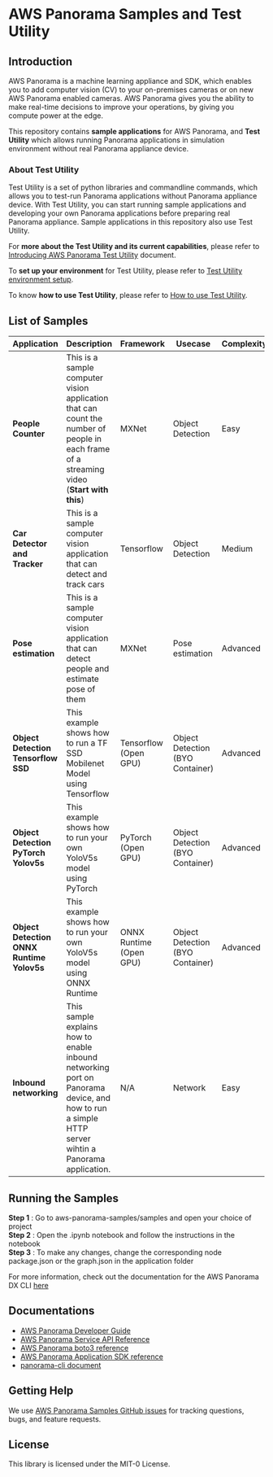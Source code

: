 # AWS Panorama Samples and Test Utility
  

## Introduction

AWS Panorama is a machine learning appliance and SDK, which enables you to add computer vision (CV) to your on-premises cameras or on new AWS Panorama enabled cameras. AWS Panorama gives you the ability to make real-time decisions to improve your operations, by giving you compute power at the edge.

This repository contains **sample applications** for AWS Panorama, and **Test Utility** which allows running Panorama applications in simulation environment without real Panorama appliance device.


### About Test Utility

Test Utility is a set of python libraries and commandline commands, which allows you to test-run Panorama applications without Panorama appliance device. With Test Utility, you can start running sample applications and developing your own Panorama applications before preparing real Panorama appliance. Sample applications in this repository also use Test Utility. 

For **more about the Test Utility and its current capabilities**, please refer to [Introducing AWS Panorama Test Utility](docs/AboutTestUtility.md) document.

To **set up your environment** for Test Utility, please refer to [Test Utility environment setup](docs/EnvironmentSetup.md).

To know **how to use Test Utility**, please refer to [How to use Test Utility](docs/HowToUseTestUtility.md).


## List of Samples

| Application | Description | Framework | Usecase | Complexity | Model 
| ------ | ------ |------ |------ |------ |------ |
| **People Counter**| This is a sample computer vision application that can count the number of people in each frame of a streaming video (**Start with this**) | MXNet | Object Detection | Easy | [Download](https://panorama-starter-kit.s3.amazonaws.com/public/v2/Models/ssd_512_resnet50_v1_voc.tar.gz)
| **Car Detector and Tracker**| This is a sample computer vision application that can detect and track cars | Tensorflow | Object Detection | Medium | [Download](https://panorama-starter-kit.s3.amazonaws.com/public/v2/Models/ssd_mobilenet_v2_coco.tar.gz)
| **Pose estimation**| This is a sample computer vision application that can detect people and estimate pose of them | MXNet | Pose estimation | Advanced | yolo3_mobilenet1.0_coco, simple_pose_resnet152_v1d
| **Object Detection Tensorflow SSD**| This example shows how to run a TF SSD Mobilenet Model using Tensorflow | Tensorflow (Open GPU) | Object Detection (BYO Container) | Advanced | 
| **Object Detection PyTorch Yolov5s**| This example shows how to run your own YoloV5s model using PyTorch | PyTorch (Open GPU) | Object Detection (BYO Container) | Advanced | 
| **Object Detection ONNX Runtime Yolov5s**| This example shows how to run your own YoloV5s model using ONNX Runtime | ONNX Runtime (Open GPU) | Object Detection (BYO Container) | Advanced |
| **Inbound networking**| This sample explains how to enable inbound networking port on Panorama device, and how to run a simple HTTP server wihtin a Panorama application. | N/A | Network | Easy | N/A


## Running the Samples

**Step 1** : Go to aws-panorama-samples/samples and open your choice of project  
**Step 2** : Open the .ipynb notebook and follow the instructions in the notebook  
**Step 3** : To make any changes, change the corresponding node package.json or the graph.json in the application folder  

For more information, check out the documentation for the AWS Panorama DX CLI [here](https://github.com/aws/aws-panorama-cli)

## Documentations

* [AWS Panorama
Developer Guide](https://docs.aws.amazon.com/panorama/latest/dev/)
* [AWS Panorama Service API Reference](https://docs.aws.amazon.com/panorama/latest/api/)
* [AWS Panorama boto3 reference](https://boto3.amazonaws.com/v1/documentation/api/latest/reference/services/panorama.html)
* [AWS Panorama Application SDK reference](https://github.com/awsdocs/aws-panorama-developer-guide/blob/main/resources/applicationsdk-reference.md)
* [panorama-cli document](https://github.com/aws/aws-panorama-cli/blob/main/README.md)


## Getting Help

We use [AWS Panorama Samples GitHub issues](https://github.com/aws-samples/aws-panorama-samples/issues) for tracking questions, bugs, and feature requests.

## License

This library is licensed under the MIT-0 License. 
